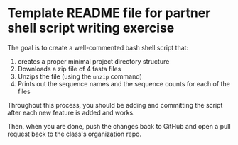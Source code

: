 # Template README file for partner shell script writing exercise

The goal is to create a well-commented bash shell script that:

1. creates a proper minimal project directory structure
2. Downloads a zip file of 4 fasta files
3. Unzips the file (using the `unzip` command)
4. Prints out the sequence names and the sequence counts for each of the files

Throughout this process, you should be adding and committing the script after each new feature is added and works.

Then, when you are done, push the changes back to GitHub and open a pull request back to the class's organization repo.
